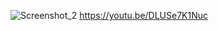 ![Screenshot_2](https://github.com/AntonioZhezhel/Hill-Climb/assets/42389663/d60fe000-cd0d-4b57-9644-d195c3238de7)
https://youtu.be/DLUSe7K1Nuc
